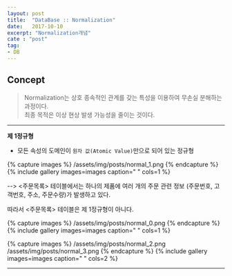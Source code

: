 ```yaml
---
layout: post
title:  "DataBase :: Normalization"
date:   2017-10-10
excerpt: "Normalization개념"
cate : "post"
tag:
- DB
---
```


## Concept

> Normalization는 상호 종속적인 관계를 갖는 특성을 이용하여 무손실 분해하는 과정이다. <br/> 최종 목적은 이상 현상 발생 가능성을 줄이는 것이다.


---

**제 1정규형**

* 모든 속성의 도메인이 `원자 값(Atomic Value)`만으로 되어 있는 정규형

{% capture images %}
    /assets/img/posts/normal_1.png
{% endcapture %}
{% include gallery images=images caption=" " cols=1 %}

--> <주문목록> 테이블에서는 하나의 제품에 여러 개의 주문 관련 정보 (주문번호, 고객번호, 주소, 주문수량)가 발생하고 있다. 

따라서 <주문목록> 테이블은 제 1정규형이 아니다.

{% capture images %}
    /assets/img/posts/normal_0.png
{% endcapture %}
{% include gallery images=images caption=" " cols=1 %}

{% capture images %}
    /assets/img/posts/normal_2.png
    /assets/img/posts/normal_3.png
{% endcapture %}
{% include gallery images=images caption=" " cols=2 %}


---
